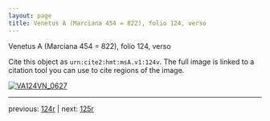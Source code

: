 ```yaml
---
layout: page
title: Venetus A (Marciana 454 = 822), folio 124, verso
---
```


Venetus A (Marciana 454 = 822), folio 124, verso

Cite this object as `urn:cite2:hmt:msA.v1:124v`.  The full image is linked to a citation tool you can use to cite regions of the image.

[![VA124VN_0627](http://www.homermultitext.org/iipsrv?IIIF=/project/homer/pyramidal/deepzoom/hmt/vaimg/2017a/VA124VN_0627.tif/full/800,/0/default.jpg)](http://www.homermultitext.org/ict2/?urn=urn:cite2:hmt:vaimg.2017a:VA124VN_0627) 

---

previous:  [124r](../124r/) | next: [125r](../125r/)
